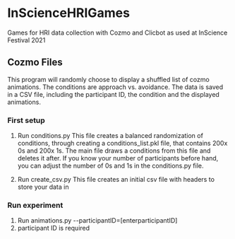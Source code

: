 # InScienceHRIGames
Games for HRI data collection with Cozmo and Clicbot as used at InScience Festival 2021

## Cozmo Files

This program will randomly choose to display a shuffled list of cozmo animations. The conditions are approach vs. avoidance. The data is saved in a CSV file, including the participant ID, the condition and the displayed animations.

### First setup
1. Run conditions.py
This file creates a balanced randomization of conditions, through creating a conditions_list.pkl file, that contains 200x 0s and 200x 1s. The main file draws a conditions from this file and deletes it after. If you know your number of participants before hand, you can adjust the number of 0s and 1s in the conditions.py file.

2. Run create_csv.py
This file creates an initial csv file with headers to store your data in

### Run experiment
1. Run animations.py --participantID=[enterparticipantID]
2. participant ID is required
